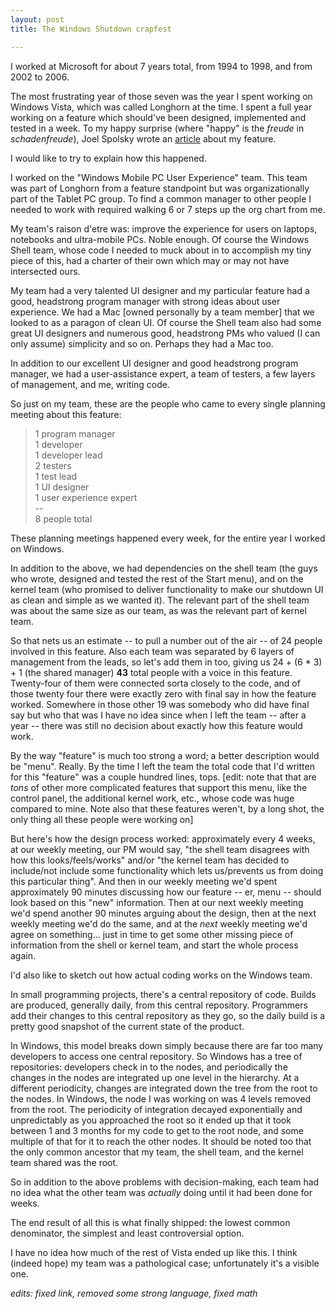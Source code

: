 ```yaml
---
layout: post
title: The Windows Shutdown crapfest

---
```

I worked at Microsoft for about 7 years total, from 1994 to 1998, and from 2002 to 2006.  
  
The most frustrating year of those seven was the year I spent working on Windows Vista, which was called Longhorn at the time. I spent a full year working on a feature which should've been designed, implemented and tested in a week. To my happy surprise \(where "happy" is the _freude_ in _schadenfreude_\), Joel Spolsky wrote an [article](http://www.joelonsoftware.com/items/2006/11/24.html) about my feature.  
  
I would like to try to explain how this happened.  
  
I worked on the "Windows Mobile PC User Experience" team. This team was part of Longhorn from a feature standpoint but was organizationally part of the Tablet PC group. To find a common manager to other people I needed to work with required walking 6 or 7 steps up the org chart from me.  
  
My team's raison d'etre was: improve the experience for users on laptops, notebooks and ultra-mobile PCs. Noble enough. Of course the Windows Shell team, whose code I needed to muck about in to accomplish my tiny piece of this, had a charter of their own which may or may not have intersected ours.  
  
My team had a very talented UI designer and my particular feature had a good, headstrong program manager with strong ideas about user experience. We had a Mac \[owned personally by a team member\] that we looked to as a paragon of clean UI. Of course the Shell team also had some great UI designers and numerous good, headstrong PMs who valued \(I can only assume\) simplicity and so on. Perhaps they had a Mac too.  
  
In addition to our excellent UI designer and good headstrong program manager, we had a user-assistance expert, a team of testers, a few layers of management, and me, writing code.  
  
So just on my team, these are the people who came to every single planning meeting about this feature:  
  


> 1 program manager  
1 developer  
1 developer lead  
2 testers  
1 test lead  
1 UI designer  
1 user experience expert  
\--  
8 people total

These planning meetings happened every week, for the entire year I worked on Windows.  
  
In addition to the above, we had dependencies on the shell team \(the guys who wrote, designed and tested the rest of the Start menu\), and on the kernel team \(who promised to deliver functionality to make our shutdown UI as clean and simple as we wanted it\). The relevant part of the shell team was about the same size as our team, as was the relevant part of kernel team.  
  
So that nets us an estimate -- to pull a number out of the air -- of 24 people involved in this feature. Also each team was separated by 6 layers of management from the leads, so let's add them in too, giving us 24 + \(6 \* 3\) + 1 \(the shared manager\) **43** total people with a voice in this feature. Twenty-four of them were connected sorta closely to the code, and of those twenty four there were exactly zero with final say in how the feature worked. Somewhere in those other 19 was somebody who did have final say but who that was I have no idea since when I left the team -- after a year -- there was still no decision about exactly how this feature would work.  
  
By the way "feature" is much too strong a word; a better description would be "menu". Really. By the time I left the team the total code that I'd written for this "feature" was a couple hundred lines, tops. \[edit: note that that are _tons_ of other more complicated features that support this menu, like the control panel, the additional kernel work, etc., whose code was huge compared to mine. Note also that these features weren't, by a long shot, the only thing all these people were working on\]  
  
But here's how the design process worked: approximately every 4 weeks, at our weekly meeting, our PM would say, "the shell team disagrees with how this looks/feels/works" and/or "the kernel team has decided to include/not include some functionality which lets us/prevents us from doing this particular thing". And then in our weekly meeting we'd spent approximately 90 minutes discussing how our feature -- er, menu -- should look based on this "new" information. Then at our next weekly meeting we'd spend another 90 minutes arguing about the design, then at the next weekly meeting we'd do the same, and at the _next_ weekly meeting we'd agree on something... just in time to get some other missing piece of information from the shell or kernel team, and start the whole process again.  
  
I'd also like to sketch out how actual coding works on the Windows team.  
  
In small programming projects, there's a central repository of code. Builds are produced, generally daily, from this central repository. Programmers add their changes to this central repository as they go, so the daily build is a pretty good snapshot of the current state of the product.  
  
In Windows, this model breaks down simply because there are far too many developers to access one central repository. So Windows has a tree of repositories: developers check in to the nodes, and periodically the changes in the nodes are integrated up one level in the hierarchy. At a different periodicity, changes are integrated down the tree from the root to the nodes. In Windows, the node I was working on was 4 levels removed from the root. The periodicity of integration decayed exponentially and unpredictably as you approached the root so it ended up that it took between 1 and 3 months for my code to get to the root node, and some multiple of that for it to reach the other nodes. It should be noted too that the only common ancestor that my team, the shell team, and the kernel team shared was the root.  
  
So in addition to the above problems with decision-making, each team had no idea what the other team was _actually_ doing until it had been done for weeks.  
  
The end result of all this is what finally shipped: the lowest common denominator, the simplest and least controversial option.  
  
I have no idea how much of the rest of Vista ended up like this. I think \(indeed hope\) my team was a pathological case; unfortunately it's a visible one.  
  
_edits: fixed link, removed some strong language, fixed math_
